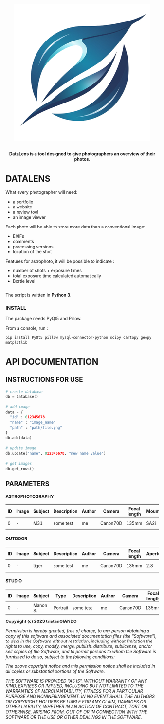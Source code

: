 <h1 align="center" style="margin:1em;">
    <img src="datalens/ui/icons/logo.png"
         alt="DataLens"></a>
</h1>

<h4 align="center">
    DataLens is a tool designed to give photographers an overview of their photos.
</h4>

# DATALENS
What every photographer will need:
* a portfolio
* a website
* a review tool
* an image viewer

Each photo will be able to store more data than a conventional image:
* EXIFs
* comments
* processing versions
* location of the shot

Features for astrophoto, it will be possible to indicate :
* number of shots + exposure times
* total exposure time calculated automatically
* Bortle level

##
The script is written in **Python 3**.

### INSTALL
The package needs PyQt5 and Pillow.

From a console, run :
```
pip install PyQt5 pillow mysql-connector-python scipy cartopy geopy matplotlib
```

# API DOCUMENTATION

## INSTRUCTIONS FOR USE
```py
# create database
db = Database()

# add image
data = {
  "id" : 012345678
  "name" : "image_name"
  "path" : "path/file.png"
}
db.add(data)

# update image
db.update("name", 012345678, "new_name_value")

# get images
db.get_rows()

```

## PARAMETERS
#### ASTROPHOTOGRAPHY
|ID|Image|Subject|Description|Author|Camera|Focal length|Mount|Aperture|ISO|NB lights|Exposure time|Total time|Place|Sky darkness|Moon Illumination|Processed with|Brut|Versions|Date|Comment|
|-|-|-|-|-|-|-|-|-|-|-|-|-|-|-|-|-|-|-|-|-|
|0|-|M31|some test|me|Canon70D|135mm|SA2i|2.8|1600|50|120|-|here|2|35%|Siril/Photoshop|-|-|24/12/23|bla bla bla|

#### OUTDOOR
|ID|Image|Subject|Description|Author|Camera|Focal length|Aperture|ISO|Exposure time|Place|Processed with|Brut|Versions|Date|Comment|
|-|-|-|-|-|-|-|-|-|-|-|-|-|-|-|-|
|0|-|tiger|some test|me|Canon70D|135mm|2.8|1600|1/1200|here|Photoshop|-|-|24/12/23|bla bla bla|

#### STUDIO
|ID|Image|Subject|Type|Description|Author|Camera|Focal length|Aperture|ISO|Exposure time|Lighting|Place|Processed with|Brut|Versions|Date|Comment|
|-|-|-|-|-|-|-|-|-|-|-|-|-|-|-|-|-|-|
|0|-|Manon S.|Portrait|some test|me|Canon70D|135mm|2.8|1600|1/1200|-|here|Photoshop|-|-|24/12/23|bla bla bla|

**Copyright (c) 2023 tristanGIANDO**

*Permission is hereby granted, free of charge, to any person obtaining a copy*
*of this software and associated documentation files (the "Software"), to deal*
*in the Software without restriction, including without limitation the rights*
*to use, copy, modify, merge, publish, distribute, sublicense, and/or sell*
*copies of the Software, and to permit persons to whom the Software is*
*furnished to do so, subject to the following conditions:*

*The above copyright notice and this permission notice shall be included in all*
*copies or substantial portions of the Software.*

*THE SOFTWARE IS PROVIDED "AS IS", WITHOUT WARRANTY OF ANY KIND, EXPRESS OR*
*IMPLIED, INCLUDING BUT NOT LIMITED TO THE WARRANTIES OF MERCHANTABILITY,*
*FITNESS FOR A PARTICULAR PURPOSE AND NONINFRINGEMENT. IN NO EVENT SHALL THE*
*AUTHORS OR COPYRIGHT HOLDERS BE LIABLE FOR ANY CLAIM, DAMAGES OR OTHER*
*LIABILITY, WHETHER IN AN ACTION OF CONTRACT, TORT OR OTHERWISE, ARISING FROM,*
*OUT OF OR IN CONNECTION WITH THE SOFTWARE OR THE USE OR OTHER DEALINGS IN THE*
*SOFTWARE.*
